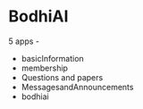 # BodhiAI
5 apps - 
- basicInformation
- membership
- Questions and papers
- MessagesandAnnouncements
- bodhiai


